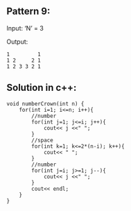 ## Pattern 9:

Input: ‘N’ = 3

Output: 

    1         1
    1 2     2 1
    1 2 3 3 2 1


## Solution in c++:

    void numberCrown(int n) {
        for(int i=1; i<=n; i++){
            //number
            for(int j=1; j<=i; j++){
                cout<< j <<" ";
            }
            //space
            for(int k=1; k<=2*(n-i); k++){
                cout<< " ";
            }
            //number
            for(int j=i; j>=1; j--){
                cout<< j <<" ";
            }
            cout<< endl;
        }
    }